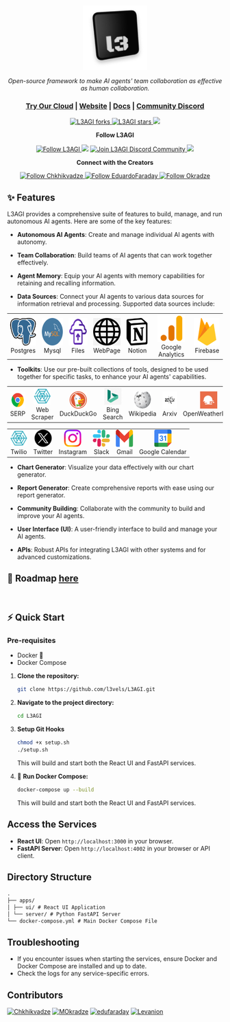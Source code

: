 <p align="center">
  <a href="https://l3agi.com//#gh-light-mode-only">
    <img src="./apps/ui/src/assets/images/l3_logo.png" alt="L3AGI logo" width="150px" height="150px"/>
  </a>
</p>

<p align="center"><i>Open-source framework to make AI agents' team collaboration as effective as human collaboration.</i></p>
    
<h3 align="center">
	<a href="https://l3agi.com?utm_medium=community&utm_source=github">Try Our Cloud</a>
   <span> | </span>
	<a href="https://www.l3agi.com?utm_medium=community&utm_source=github">Website</a>
	<span> | </span>
	<a href="./docs/basics.md">Docs</a>
	<span> | </span>
	<a href="https://discord.gg/hQ9ZWabm">Community Discord</a>
</h3>


<p align="center">
<a href="https://github.com/l3vels/L3AGI/fork" target="blank">
<img src="https://img.shields.io/github/forks/l3vels/L3AGI?style=for-the-badge" alt="L3AGI forks"/>
</a>

<a href="https://github.com/l3vels/L3AGI/stargazers" target="blank">
<img src="https://img.shields.io/github/stars/l3vels/L3AGI?style=for-the-badge" alt="L3AGI stars"/>
</a>
<a href='https://github.com/l3vels/L3AGI/releases'>
<img src='https://img.shields.io/github/release/l3vels/L3AGI?&label=Latest&style=for-the-badge'>
</a>

</p>

<p align="center"><b>Follow L3AGI </b></p>

<p align="center">
<a href="https://twitter.com/l3velshq" target="blank">
<img src="https://img.shields.io/twitter/follow/l3vels?label=Follow: l3vels&style=social" alt="Follow L3AGI"/>
</a>
<a href="https://wwwhttps://github.com/orgs/l3vels/projects/1/views/1.reddit.com/r/L3AGI" target="_blank"><img src="https://img.shields.io/twitter/url?label=/r/L3AGI&logo=reddit&style=social&url=https://github.com/l3vels/L3AGI"/></a>

<a href="https://discord.gg/hQ9ZWabm" target="blank">
<img src="https://img.shields.io/discord/1085735429426401340?label=Join%20L3AGI&logo=discord&style=social" alt="Join L3AGI Discord Community"/>
</a>
<a href="https://www.youtube.com/@gigachkhikvadze7497" target="_blank"><img src="https://img.shields.io/twitter/url?label=Youtube&logo=youtube&style=social&url=https://github.com/l3vels/L3AGI"/></a>
</p>

<p align="center"><b>Connect with the Creators </b></p>

<p align="center">
<a href="https://twitter.com/gigch_eth" target="blank">
<img src="https://img.shields.io/twitter/follow/gigch_eth?label=Follow: Giga&style=social" alt="Follow Chkhikvadze"/>
</a>
<a href="https://twitter.com/EduardoFaraday" target="blank">
<img src="https://img.shields.io/twitter/follow/EduardoFaraday?label=Follow: EduardoFaraday&style=social" alt="Follow EduardoFaraday"/>
</a>
<a href="https://twitter.com/MOkradze" target="blank">
<img src="https://img.shields.io/twitter/follow/MOkradze?label=Follow: MOkradze&style=social" alt="Follow Okradze"/>
</a>
</p>

## ✨ Features

L3AGI provides a comprehensive suite of features to build, manage, and run autonomous AI agents. Here are some of the key features:

- **Autonomous AI Agents**: Create and manage individual AI agents with autonomy.

- **Team Collaboration**: Build teams of AI agents that can work together effectively.

- **Agent Memory**: Equip your AI agents with memory capabilities for retaining and recalling information.


- **Data Sources**: Connect your AI agents to various data sources for information retrieval and processing. Supported data sources include:
  <!-- - ## <img src="./apps/ui/src/assets/images/postgres.png" width="30px" height="30"> Postgres 
  - ## <img src="./apps/ui/src/assets/images/mySql.png" width="30px" height="30px"> Mysql 
  - ## <img src="./apps/ui/src/assets/images/file.png" width="30px" height="30px"> Upload Files 
  - ## <img src="./apps/ui/src/assets/images/web.jpg" width="30" height="30"> Web Page Scrapping 
  - ## <img src="./apps/ui/src/assets/images/notion.png" width="30" height="30"> Notion 
  - ## <img src="./apps/ui/src/assets/images/google_analytics.png" width="30" height="30"> Google Analytics 
  - ## <img src="./apps/ui/src/assets/images/firebase.svg" width="30" height="30"> Firebase -->


<table align="center" style="border: none;">
  <tr>
    <td align="center"><img src="./apps/ui/src/assets/images/postgres.png" width="64px" height="64px"><br>Postgres</td>
    <td align="center"><img src="./apps/ui/src/assets/images/mySql.png" width="64px" height="64px"><br>Mysql</td>
    <td align="center"><img src="./apps/ui/src/assets/images/uploadFile.png" width="64px" height="64px"><br>Files</td>
    <td align="center"><img src="./apps/ui/src/assets/images/web_black.png" width="64px" height="64px"><br>WebPage</td>
    <td align="center"><img src="./apps/ui/src/assets/images/notionLogo.png" width="64px" height="64px"><br>Notion</td>
    <td align="center"><img src="./apps/ui/src/assets/images/google_analytics.png" width="64px" height="64px"><br>Google Analytics</td>
    <td align="center"><img src="./apps/ui/src/assets/images/firebase.svg" width="64px" height="64px"><br>Firebase</td>
  </tr>
</table>




- **Toolkits**: Use our pre-built collections of tools, designed to be used together for specific tasks, to enhance your AI agents' capabilities.


<table align="center" style="border: none;">
  <tr>
    <td align="center" style="border: none;"><img src="./apps/ui/src/assets/tools/google.png" width="40px" height="40px"><br>SERP</td>
    <td align="center" style="border: none;"><img src="./apps/ui/src/assets/tools/webscrapping.png" width="40px" height="40px"><br>Web Scraper</td>
    <td align="center" style="border: none;"><img src="./apps/ui/src/assets/tools/DuckDuckGo.png" width="40px" height="40px"><br>DuckDuckGo</td>
    <td align="center" style="border: none;"><img src="./apps/ui/src/assets/tools/bing.png" width="40px" height="40px"><br>Bing Search</td>
    <td align="center" style="border: none;"><img src="./apps/ui/src/assets/tools/wikipedia.png" width="40px" height="40px" style="border: none;"><br>Wikipedia</td>
    <td align="center" style="border: none;"><img src="./apps/ui/src/assets/tools/arxiv.jpeg" width="40px" height="40px"><br>Arxiv</td>
    <td align="center" style="border: none;"><img src="./apps/ui/src/assets/tools/openweather.svg" width="40px" height="40px"><br>OpenWeatherMap</td>
  </tr>
</table>
<table align="center" style="border: none;">
  <tr>
    <td align="center"><img src="./apps/ui/src/assets/tools/twillio.png" width="40px" height="40px"><br>Twilio</td>
    <td align="center"><img src="./apps/ui/src/assets/tools/twitter.png" width="40px" height="40px"><br>Twitter</td>
    <td align="center"><img src="./apps/ui/src/assets/tools/instagram.webp" width="40px" height="40px"><br>Instagram</td>
    <td align="center"><img src="./apps/ui/src/assets/tools/slack.png" width="40px" height="40px"><br>Slack</td>
    <td align="center"><img src="./apps/ui/src/assets/tools/gmail.png" width="40px" height="40px"><br>Gmail</td>
    <td align="center"><img src="./apps/ui/src/assets/tools/googleCalendar.png" width="40px" height="40px"><br>Google Calendar</td>
  </tr>
</table>



<!-- - **Code Generator**: Generate code snippets automatically to speed up your development process. -->

- **Chart Generator**: Visualize your data effectively with our chart generator.

- **Report Generator**: Create comprehensive reports with ease using our report generator.

- **Community Building**: Collaborate with the community to build and improve your AI agents.

- **User Interface (UI)**: A user-friendly interface to build and manage your AI agents.

- **APIs**: Robust APIs for integrating L3AGI with other systems and for advanced customizations.


## 🚀 Roadmap [here](https://github.com/orgs/l3vels/projects/1)
<br>


## ⚡ Quick Start

### Pre-requisites

- Docker 🐳
- Docker Compose


1. **Clone the repository:**

   ```bash
   git clone https://github.com/l3vels/L3AGI.git
   ```

2. **Navigate to the project directory:**

   ```bash
   cd L3AGI
   ```

3. **Setup Git Hooks**

   ```bash
   chmod +x setup.sh
   ./setup.sh
   ```

   This will build and start both the React UI and FastAPI services.


4. 🐳 **Run Docker Compose:**

   ```bash
   docker-compose up --build
   ```

   This will build and start both the React UI and FastAPI services.

## Access the Services

- **React UI**: Open `http://localhost:3000` in your browser.
- **FastAPI Server**: Open `http://localhost:4002` in your browser or API client.

## Directory Structure

```
.
├── apps/
│ ├── ui/ # React UI Application
│ └── server/ # Python FastAPI Server
└── docker-compose.yml # Main Docker Compose File
```

## Troubleshooting

- If you encounter issues when starting the services, ensure Docker and Docker Compose are installed and up to date.
- Check the logs for any service-specific errors.



## Contributors
[![Chkhikvadze](https://images.weserv.nl/?url=https://avatars.githubusercontent.com/u/10281306?v=4&w=50&h=50&mask=circle)](https://github.com/Chkhikvadze) 
[![MOkradze](https://images.weserv.nl/?url=https://avatars.githubusercontent.com/u/22216909?v=4&w=50&h=50&mask=circle)](https://github.com/MOkradze) 
[![edufaraday](https://images.weserv.nl/?url=https://avatars.githubusercontent.com/u/56274334?v=4&w=50&h=50&mask=circle)](https://github.com/edufaraday) 
[![Levanion](https://images.weserv.nl/?url=https://avatars.githubusercontent.com/u/91427080?v=4&w=50&h=50&mask=circle)](https://github.com/levanion) 